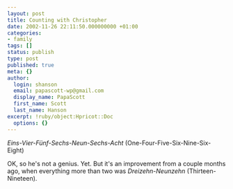 ```yaml
---
layout: post
title: Counting with Christopher
date: 2002-11-26 22:11:50.000000000 +01:00
categories:
- family
tags: []
status: publish
type: post
published: true
meta: {}
author:
  login: shanson
  email: papascott-wp@gmail.com
  display_name: PapaScott
  first_name: Scott
  last_name: Hanson
excerpt: !ruby/object:Hpricot::Doc
  options: {}
---
```

<p><em>Eins-Vier-Fünf-Sechs-Neun-Sechs-Acht</em> (One-Four-Five-Six-Nine-Six-Eight)</p>
<p>OK, so he's not a genius. Yet. But it's an improvement from a couple months ago, when everything more than two was <em>Dreizehn-Neunzehn</em> (Thirteen-Nineteen).</p>
